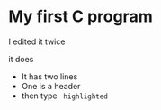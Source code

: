 # My first C program

I edited it twice

it does
 - It has two lines
 - One is a header
 - then type ` highlighted`
